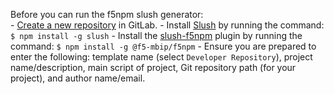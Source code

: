 Before you can run the f5npm slush generator:<br>
     - [Create a new repository](https://docs.gitlab.com/ee/user/project/repository/#create-a-repository) in GitLab.
     - Install [Slush](https://github.com/slushjs/slush) by running the command: ```$ npm install -g slush```
     - Install the [slush-f5npm](https://gitswarm.f5net.com/mbip/infra/slush-f5npm) plugin by running the command: ```$ npm install -g @f5-mbip/f5npm```
     - Ensure you are prepared to enter the following: template name (select ``Developer Repository``), project name/description, main script of project, Git repository path (for your project), and author name/email.
